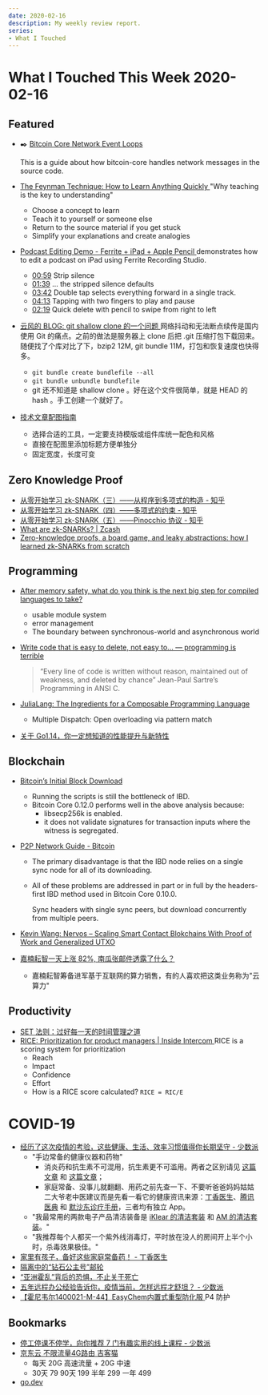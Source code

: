 ```yaml
---
date: 2020-02-16
description: My weekly review report.
series:
- What I Touched
---
```


# What I Touched This Week 2020-02-16


## Featured

-   ✒️ [Bitcoin Core Network Event Loops](ia-writer://open?path=/Locations/_Publish/§%20Blog/Posts/Posts%20-%202020/2002%20-%20Bitcoin%20Core%20Network%20Event%20Loops/♯%20Bitcoin%20Core%20Network%20Event%20Loops.md)

    This is a guide about how bitcoin-core handles network messages in the source code.


-   [The Feynman Technique: How to Learn Anything Quickly ](https://doist.com/blog/feynman-technique/)
    "Why teaching is the key to understanding"

    - Choose a concept to learn
    - Teach it to yourself or someone else
    - Return to the source material if you get stuck
    - Simplify your explanations and create analogies

-   [Podcast Editing Demo - Ferrite + iPad + Apple Pencil ](https://www.youtube.com/watch?v=675gW3a0IAc)
    demonstrates how to edit a podcast on iPad using Ferrite Recording Studio.
    -   [00:59](https://youtu.be/675gW3a0IAc?t=59) Strip silence
    -   [01:39](https://youtu.be/675gW3a0IAc?t=99) ... the stripped silence defaults
    -   [03:42](https://youtu.be/675gW3a0IAc?t=222) Double tap selects everything forward in a single track.
    -   [04:13](https://youtu.be/675gW3a0IAc?t=253) Tapping with two fingers to play and pause
    -   [02:19](https://youtu.be/675gW3a0IAc?t=139) Quick delete with pencil to swipe from right to left

-   [云风的 BLOG: git shallow clone 的一个问题 ](https://blog.codingnow.com/2020/02/git_clone_from_shallow_bundle.html)
    网络抖动和无法断点续传是国内使用 Git 的痛点。之前的做法是服务器上 clone 后把 .git 压缩打包下载回来。随便找了个库对比了下，bzip2 12M, git bundle 11M，打包和恢复速度也快得多。
    -   `git bundle create bundlefile --all`
    -   `git bundle unbundle bundlefile`
    -   git 还不知道是 shallow clone 。好在这个文件很简单，就是 HEAD 的 hash 。手工创建一个就好了。

-   [技术文章配图指南](https://draveness.me/sketch-and-sketch)
    * 选择合适的工具，一定要支持模版或组件库统一配色和风格
    * 直接在配图里添加标题方便单独分
    * 固定宽度，长度可变

## Zero Knowledge Proof

-   [从零开始学习 zk-SNARK（三）——从程序到多项式的构造 - 知乎](https://zhuanlan.zhihu.com/p/102090192)
-   [从零开始学习 zk-SNARK（四）——多项式的约束 - 知乎](https://zhuanlan.zhihu.com/p/103167410)
-   [从零开始学习 zk-SNARK（五）——Pinocchio 协议 - 知乎](https://zhuanlan.zhihu.com/p/103530121)
-   [What are zk-SNARKs? | Zcash](https://z.cash/technology/zksnarks/)
-   [Zero-knowledge proofs, a board game, and leaky abstractions: how I learned zk-SNARKs from scratch](https://medium.com/@weijiek/how-i-learned-zk-snarks-from-scratch-177a01c5514e)

## Programming

-   [After memory safety, what do you think is the next big step for compiled languages to take?](https://graydon2.dreamwidth.org/253769.html)
    -   usable module system
    -   error management
    -   The boundary between synchronous-world and asynchronous world

-   [Write code that is easy to delete, not easy to... — programming is terrible](https://programmingisterrible.com/post/139222674273/write-code-that-is-easy-to-delete-not-easy-to)
    > “Every line of code is written without reason, maintained out of weakness, and deleted by chance” Jean-Paul Sartre’s Programming in ANSI C.

-   [JuliaLang: The Ingredients for a Composable Programming Language](https://white.ucc.asn.au/2020/02/09/whycompositionaljulia.html)
    -   Multiple Dispatch: Open overloading via pattern match

-   [关于 Go1.14，你一定想知道的性能提升与新特性](https://mp.weixin.qq.com/s/8lYuxvAkG9BTGN5_n326Lg)

## Blockchain

-   [Bitcoin’s Initial Block Download](https://blog.bitmex.com/bitcoins-initial-block-download/)
    - Running the scripts is still the bottleneck of IBD.
    - Bitcoin Core 0.12.0 performs well in the above analysis because:
        - libsecp256k is enabled.
        - it does not validate signatures for transaction inputs where the witness is segregated.
-   [P2P Network Guide - Bitcoin](https://bitcoin.org/en/p2p-network-guide)
    -   The primary disadvantage is that the IBD node relies on a single sync node for all of its downloading.
    -   All of these problems are addressed in part or in full by the headers-first IBD method used in Bitcoin Core 0.10.0.

        Sync headers with single sync peers, but download concurrently from multiple peers.

-   [Kevin Wang: Nervos – Scaling Smart Contact Blokchains With Proof of Work and Generalized UTXO](https://epicenter.simplecast.com/episodes/326-gCxdPhtY)
-   [嘉楠耘智一天上涨 82%, 南瓜张邮件透露了什么？](http://mp.weixin.qq.com/s?__biz=MzA4NjUxNTI5Mw==&mid=2649979832&idx=1&sn=b4bc2b40d926962b7e2f9d862c1d29c3&chksm=87c0508ab0b7d99c56c8900570dbab58c056c089c707aa9ce78e0f4730ef50499d273287c9a3&mpshare=1&scene=1&srcid=&sharer_sharetime=1581613933225&sharer_shareid=e7bb68422a42795eb26b0930876fa613)
    -   嘉楠耘智筹备进军基于互联网的算力销售，有的人喜欢把这类业务称为"云算力"

## Productivity

-   [SET 法则：过好每一天的时间管理之道 ](https://sspai.com/post/58761)
-   [RICE: Prioritization for product managers | Inside Intercom ](https://www.intercom.com/blog/rice-simple-prioritization-for-product-managers/)
    RICE is a scoring system for prioritization
    -   Reach
    -   Impact
    -   Confidence
    -   Effort
    -   How is a RICE score calculated? `RICE = RIC/E`


# COVID-19

-   [经历了这次疫情的考验，这些健康、生活、效率习惯值得你长期坚守 - 少数派](https://sspai.com/post/58811)
    -   "手边常备的健康仪器和药物"
        -   消炎药和抗生素不可混用，抗生素更不可滥用。两者之区别请见 [这篇文章](https://dxy.com/column/2269) 和 [这篇文章](https://dxy.com/column/23368)；
        -   家庭常备、没事儿就翻翻、用药之前先查一下、不要听爸爸妈妈姑姑二大爷老中医建议而是先看一看它的健康资讯来源：[丁香医生](https://dxy.com/)、[腾讯医典](https://baike.qq.com/) 和 [默沙东诊疗手册](https://www.msdmanuals.com/)，三者均有独立 App。
    -   "我最常用的两款电子产品清洁装备是 [iKlear 的清洁套装](https://item.jd.com/57767508229.html) 和 [AM 的清洁套装](https://item.taobao.com/item.htm?spm=a1z10.5-c.w4002-18497266172.22.20cb6875ILUvEK&id=588092227242)。"
    -   "我推荐每个人都买一个紫外线消毒灯，平时放在没人的房间开上半个小时，杀毒效果极佳。"
-   [家里有孩子，备好这些家庭常备药！ - 丁香医生](https://m.dxy.com/column/1917)
-   [隔离中的“钻石公主号”邮轮](http://mp.weixin.qq.com/s?__biz=MzI2ODExNzg5OQ==&mid=2653626526&idx=1&sn=4fe0eb2554831f35661d892da88fb259&chksm=f12bf27ac65c7b6c1f55adeb6584b0feb2b73b935efbbf6030ec4cc6d884dfaf5c71f65ec4f3&mpshare=1&scene=1&srcid=&sharer_sharetime=1581423277079&sharer_shareid=e7bb68422a42795eb26b0930876fa613)
-   [“亚洲霍乱”背后的恐惧，不止关于死亡](http://mp.weixin.qq.com/s?__biz=MjM5NzIwMTIyMQ==&mid=2650312755&idx=1&sn=02fd6d58479476c5ef241eb06b197ce7&chksm=bed1a41989a62d0f5f144005ea16fa3f8c740b44c6573e5747536fab7bb29656bb0cb1deabd6&mpshare=1&scene=1&srcid=&sharer_sharetime=1581577579468&sharer_shareid=e7bb68422a42795eb26b0930876fa613)
-   [五年远程办公经验告诉你，疫情当前，怎样远程才舒坦？ - 少数派](https://sspai.com/post/58835)
-   [【霍尼韦尔1400021-M-44】EasyChem内置式重型防化服 ](https://i-item.jd.com/100003760180.html)
    P4 防护

## Bookmarks

-   [停工停课不停学，向你推荐 7 门有趣实用的线上课程 - 少数派](https://sspai.com/post/58754)
-   [京东云 不限流量4G路由 吉客猫](https://item.jd.com/100001164126.html)
    - 每天 20G 高速流量 + 20G 中速
    - 30天 79 90天 199 半年 299 一年 499
-   [go.dev](https://go.dev/)
